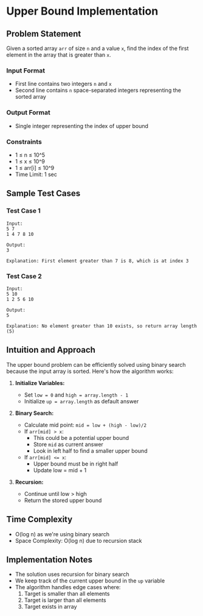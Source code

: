 # Upper Bound Implementation

## Problem Statement
Given a sorted array `arr` of size `n` and a value `x`, find the index of the first element in the array that is greater than `x`.

### Input Format
- First line contains two integers `n` and `x`
- Second line contains `n` space-separated integers representing the sorted array

### Output Format
- Single integer representing the index of upper bound

### Constraints
- 1 ≤ n ≤ 10^5
- 1 ≤ x ≤ 10^9
- 1 ≤ arr[i] ≤ 10^9
- Time Limit: 1 sec

## Sample Test Cases

### Test Case 1
```
Input:
5 7
1 4 7 8 10

Output:
3

Explanation: First element greater than 7 is 8, which is at index 3
```

### Test Case 2
```
Input:
5 10
1 2 5 6 10

Output:
5

Explanation: No element greater than 10 exists, so return array length (5)
```

## Intuition and Approach

The upper bound problem can be efficiently solved using binary search because the input array is sorted. Here's how the algorithm works:

1. **Initialize Variables:**
   - Set `low = 0` and `high = array.length - 1`
   - Initialize `up = array.length` as default answer

2. **Binary Search:**
   - Calculate mid point: `mid = low + (high - low)/2`
   - If `arr[mid] > x`:
     - This could be a potential upper bound
     - Store `mid` as current answer
     - Look in left half to find a smaller upper bound
   - If `arr[mid] <= x`:
     - Upper bound must be in right half
     - Update low = mid + 1

3. **Recursion:**
   - Continue until low > high
   - Return the stored upper bound

## Time Complexity
- O(log n) as we're using binary search
- Space Complexity: O(log n) due to recursion stack

## Implementation Notes
- The solution uses recursion for binary search
- We keep track of the current upper bound in the `up` variable
- The algorithm handles edge cases where:
  1. Target is smaller than all elements
  2. Target is larger than all elements
  3. Target exists in array
